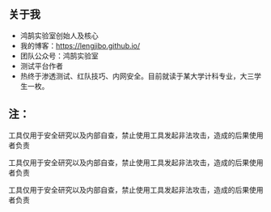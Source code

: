## 关于我

- 鸿鹄实验室创始人及核心
- 我的博客：https://lengjibo.github.io/
- 团队公众号：鸿鹄实验室
- 测试平台作者
- 热终于渗透测试、红队技巧、内网安全。目前就读于某大学计科专业，大三学生一枚。

## 注：

工具仅用于安全研究以及内部自查，禁止使用工具发起非法攻击，造成的后果使用者负责

工具仅用于安全研究以及内部自查，禁止使用工具发起非法攻击，造成的后果使用者负责

工具仅用于安全研究以及内部自查，禁止使用工具发起非法攻击，造成的后果使用者负责
